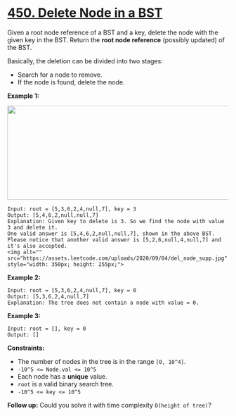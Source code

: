 # [450. Delete Node in a BST](https://leetcode.com/problems/delete-node-in-a-bst/description/)

Given a root node reference of a BST and a key, delete the node with the given key in the BST. Return the **root node reference**  (possibly updated) of the BST.

Basically, the deletion can be divided into two stages:

- Search for a node to remove.
- If the node is found, delete the node.

**Example 1:** 

<img alt="" src="https://assets.leetcode.com/uploads/2020/09/04/del_node_1.jpg" style="width: 800px; height: 214px;">

```
Input: root = [5,3,6,2,4,null,7], key = 3
Output: [5,4,6,2,null,null,7]
Explanation: Given key to delete is 3. So we find the node with value 3 and delete it.
One valid answer is [5,4,6,2,null,null,7], shown in the above BST.
Please notice that another valid answer is [5,2,6,null,4,null,7] and it's also accepted.
<img alt="" src="https://assets.leetcode.com/uploads/2020/09/04/del_node_supp.jpg" style="width: 350px; height: 255px;">
```

**Example 2:** 

```
Input: root = [5,3,6,2,4,null,7], key = 0
Output: [5,3,6,2,4,null,7]
Explanation: The tree does not contain a node with value = 0.
```

**Example 3:** 

```
Input: root = [], key = 0
Output: []
```

**Constraints:** 

- The number of nodes in the tree is in the range `[0, 10^4]`.
- `-10^5 <= Node.val <= 10^5`
- Each node has a **unique**  value.
- `root` is a valid binary search tree.
- `-10^5 <= key <= 10^5`

**Follow up:**  Could you solve it with time complexity `O(height of tree)`?